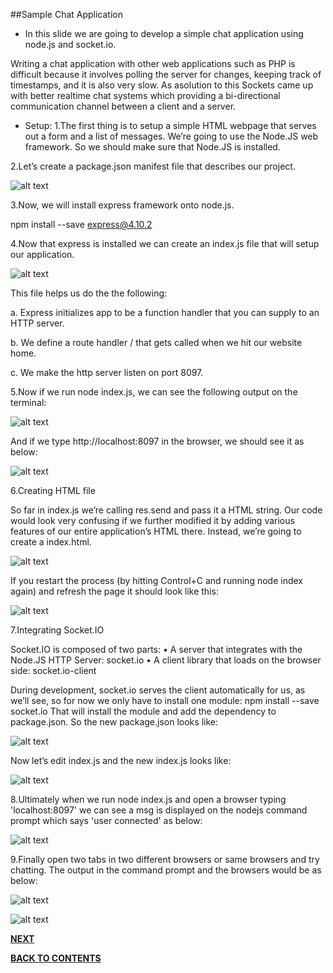 ##Sample Chat Application

- In this slide we are going to develop a simple chat application using node.js and socket.io.

Writing a chat application with other web applications such as PHP is difficult because it involves polling the server for changes, keeping track of timestamps, and it is also very slow. As asolution to this Sockets came up with better realtime chat systems which  providing a bi-directional communication channel between a client and a server.

- Setup:
1.The first thing is to setup a simple HTML webpage that serves out a form and a list of messages. We’re going to use the Node.JS web framework. So we should make sure that Node.JS is installed.

2.Let’s create a package.json manifest file that describes our project. 

![alt text](https://github.com/pkdevaraj/Presentations/blob/gh-pages/images/images/image12.PNG)

3.Now, we will install express framework onto node.js.

npm install --save express@4.10.2

4.Now that express is installed we can create an index.js file that will setup our application.

![alt text](https://github.com/pkdevaraj/Presentations/blob/gh-pages/images/images/image14.PNG)

This file helps us do the the following:

a.	Express initializes app to be a function handler that you can supply to an HTTP server.

b.	We define a route handler / that gets called when we hit our website home.

c.	We make the http server listen on port 8097.

5.Now if we run node index.js, we can see the following output on the terminal:

![alt text](https://github.com/pkdevaraj/Presentations/blob/gh-pages/images/image1.png)
 
And if we type http://localhost:8097 in the browser, we should see it as below:

![alt text](https://github.com/pkdevaraj/Presentations/blob/gh-pages/images/image2.png)

 
6.Creating HTML file

So far in index.js we’re calling res.send and pass it a HTML string. Our code would look very confusing if we further modified it by adding various features of our entire application’s HTML there. Instead, we’re going to create a index.html.

![alt text](https://github.com/pkdevaraj/Presentations/blob/gh-pages/images/images/image16.PNG)

If you restart the process (by hitting Control+C and running node index again) and refresh the page it should look like this:
 
 ![alt text](https://github.com/pkdevaraj/Presentations/blob/gh-pages/images/image3.png)
 
7.Integrating Socket.IO

Socket.IO is composed of two parts:
•	A server that integrates with the Node.JS HTTP Server: socket.io
•	A client library that loads on the browser side: socket.io-client

During development, socket.io serves the client automatically for us, as we’ll see, so for now we only have to install one module:
npm install --save socket.io
That will install the module and add the dependency to package.json. So the new package.json looks like:

![alt text](https://github.com/pkdevaraj/Presentations/blob/gh-pages/images/images/image13.PNG)

Now let’s edit index.js and the new index.js looks like:

![alt text](https://github.com/pkdevaraj/Presentations/blob/gh-pages/images/images/image15.PNG)

8.Ultimately when we run node index.js and open a browser typing 'localhost:8097' we can see a msg is displayed on the nodejs command prompt which says 'user connected' as below:

![alt text](https://github.com/pkdevaraj/Presentations/blob/gh-pages/images/image4.PNG)

9.Finally open two tabs in two different browsers or same browsers and try chatting. The output in the command prompt and the browsers would be as below:

![alt text](https://github.com/pkdevaraj/Presentations/blob/gh-pages/images/image5.PNG)

![alt text](https://github.com/pkdevaraj/Presentations/blob/gh-pages/images/image6.png)





[**NEXT**](https://github.com/sharathvontari/Socket.io/blob/master/Other%20Applications.md)     

[**BACK TO CONTENTS**](https://github.com/sharathvontari/Socket.io/blob/master/README.md)

